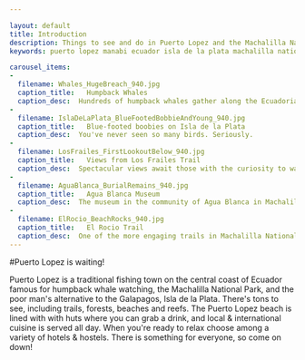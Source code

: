 ```yaml
---

layout: default
title: Introduction
description: Things to see and do in Puerto Lopez and the Machalilla National Park in Ecuador nature trails, beaches, museums, cloud forest
keywords: puerto lopez manabi ecuador isla de la plata machalilla national park

carousel_items:
-
  filename: Whales_HugeBreach_940.jpg
  caption_title:   Humpback Whales
  caption_desc:  Hundreds of humpback whales gather along the Ecuadorian coasts during the summer months to mate and give birth. Photo - Galo Echeveria
-
  filename: IslaDeLaPlata_BlueFootedBobbieAndYoung_940.jpg
  caption_title:   Blue-footed boobies on Isla de la Plata
  caption_desc:  You've never seen so many birds. Seriously.
-
  filename: LosFrailes_FirstLookoutBelow_940.jpg
  caption_title:   Views from Los Frailes Trail
  caption_desc:  Spectacular views await those with the curiosity to walk the trail at Los Frailes Beach Park
-
  filename: AguaBlanca_BurialRemains_940.jpg
  caption_title:   Agua Blanca Museum
  caption_desc:  The museum in the community of Agua Blanca in Machalilla National Park hosts the ceremonial remains of their ancestors
-
  filename: ElRocio_BeachRocks_940.jpg
  caption_title:   El Rocio Trail
  caption_desc:  One of the more engaging trails in Machalilla National park takes you through rocky coastline. Bring your boots!
---
```


#Puerto Lopez is waiting!

Puerto Lopez is a traditional fishing town on the central coast of Ecuador famous for humpback whale watching, the Machalilla National Park, and the poor man's alternative to the Galapagos, Isla de la Plata. There's tons to see, including trails, forests, beaches and reefs. The Puerto Lopez beach is lined with with huts where you can grab a drink, and local & international cuisine is served all day. When you're ready to relax choose among a variety of hotels & hostels. There is something for everyone, so come on down!